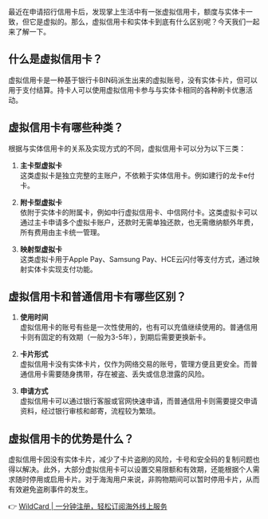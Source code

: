 最近在申请招行信用卡后，发现掌上生活中有一张虚拟信用卡，额度与实体卡一致，但它是虚拟的。那么，虚拟信用卡和实体卡到底有什么区别呢？今天我们一起来了解一下。

## 什么是虚拟信用卡？

虚拟信用卡是一种基于银行卡BIN码派生出来的虚拟账号，没有实体卡片，但可以用于支付结算。持卡人可以使用虚拟信用卡参与与实体卡相同的各种刷卡优惠活动。

## 虚拟信用卡有哪些种类？

根据与实体信用卡的关系及实现方式的不同，虚拟信用卡可以分为以下三类：

1. **主卡型虚拟卡**  
   这类虚拟卡是独立完整的主账户，不依赖于实体信用卡。例如建行的龙卡e付卡。

2. **附卡型虚拟卡**  
   依附于实体卡的附属卡，例如中行虚拟信用卡、中信网付卡。这类虚拟卡可以通过主卡申请多个虚拟卡账户，还款时无需单独还款，也无需缴纳额外年费，所有费用由主卡统一管理。

3. **映射型虚拟卡**  
   这类虚拟卡用于Apple Pay、Samsung Pay、HCE云闪付等支付方式，通过映射实体卡实现支付功能。

## 虚拟信用卡和普通信用卡有哪些区别？

1. **使用时间**  
   虚拟信用卡的账号有些是一次性使用的，也有可以充值继续使用的。普通信用卡则有固定的有效期（一般为3-5年），到期后需要更换新卡。

2. **卡片形式**  
   虚拟信用卡没有实体卡片，仅作为网络交易的账号，管理方便且更安全。而普通信用卡需要随身携带，存在被盗、丢失或信息泄露的风险。

3. **申请方式**  
   虚拟信用卡可以通过银行客服或官网快速申请，而普通信用卡则需要提交申请资料，经过银行审核和邮寄，流程较为繁琐。

## 虚拟信用卡的优势是什么？

虚拟信用卡因没有实体卡片，减少了卡片盗刷的风险，卡号和安全码的复制问题也得以解决。此外，大部分虚拟信用卡可以设置交易限额和有效期，还能根据个人需求随时停用或启用卡片。对于海淘用户来说，非购物期间可以暂时停用卡片，从而有效避免盗刷事件的发生。

👉 [WildCard | 一分钟注册，轻松订阅海外线上服务](https://bit.ly/bewildcard)